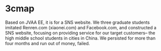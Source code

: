 # 3cmap
Based on JVAA EE, it is for a SNS website. We three graduate students imitated Renren.com (xiaonei.com) and Facebook.com, and constructed a SNS website, focusing on providing service for our target customers– the high middle school students in cities in China. We persisted for more than four months and  run out of money, failed.

